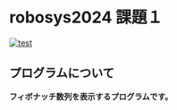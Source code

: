 # robosys2024 課題１

[![test](https://github.com/un446/robosys2024/actions/workflows/test.yml/badge.svg)](https://github.com/un446/robosys2024/actions/workflows/test.yml)

## プログラムについて
**フィボナッチ数列を表示するプログラムです。**
